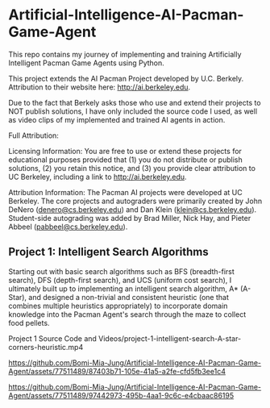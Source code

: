 # Artificial-Intelligence-AI-Pacman-Game-Agent
This repo contains my journey of implementing and training Artificially Intelligent Pacman Game Agents using Python. 

This project extends the AI Pacman Project developed by U.C. Berkely. Attribution to their website here: http://ai.berkeley.edu.

Due to the fact that Berkely asks those who use and extend their projects to NOT publish solutions, 
I have only included the source code I used, as well as video clips of my implemented and trained AI agents in action.

Full Attribution: 

  Licensing Information:  You are free to use or extend these projects for educational purposes provided that 
  (1) you do not distribute or publish solutions, (2) you retain this notice, and (3) you provide clear
   attribution to UC Berkeley, including a link to http://ai.berkeley.edu.
  
  Attribution Information: The Pacman AI projects were developed at UC Berkeley.
  The core projects and autograders were primarily created by John DeNero (denero@cs.berkeley.edu) and Dan Klein (klein@cs.berkeley.edu).
  Student-side autograding was added by Brad Miller, Nick Hay, and Pieter Abbeel (pabbeel@cs.berkeley.edu).


## Project 1: Intelligent Search Algorithms
Starting out with basic search algorithms such as BFS (breadth-first search), DFS (depth-first search), and UCS (uniform cost search), 
I ultimately built up to implementing an intelligent search algorithm, A* (A-Star), and designed a non-trivial and consistent heuristic 
(one that combines multiple heuristics appropriately) to incorporate domain knowledge into the Pacman Agent's search through the maze to collect food pellets.

Project 1 Source Code and Videos/project-1-intelligent-search-A-star-corners-heuristic.mp4

https://github.com/Bomi-Mia-Jung/Artificial-Intelligence-AI-Pacman-Game-Agent/assets/77511489/87403b71-105e-41a5-a2fe-cfd5fb3ee1c4

https://github.com/Bomi-Mia-Jung/Artificial-Intelligence-AI-Pacman-Game-Agent/assets/77511489/97442973-495b-4aa1-9c6c-e4cbaac86195


